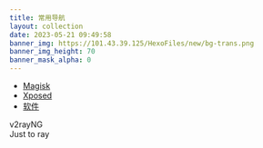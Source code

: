 ```yaml
---
title: 常用导航
layout: collection
date: 2023-05-21 09:49:58
banner_img: https://101.43.39.125/HexoFiles/new/bg-trans.png
banner_img_height: 70
banner_mask_alpha: 0
---
```


<div class="container tool-nav">
  <ul class="nav nav-pills">
    <li role="presentation"><a href="index.html">Magisk</a></li>
    <li role="presentation"><a href="lsposed.html">Xposed</a></li>
    <li role="presentation" class="active"><a href="#">软件</a></li>
  </ul>
</div>
<div class="container-fluid" >
  <div class="row text-center">
    <div class="col-xs-6 col-sm-6 col-md-4 col-lg-4 tool-li"><a href="https://github.com/2dust/v2rayNG" target="_blank">
      <div class="tool-li-li li-bgc-40">
        <i class="iconfont icon-android"></i>
      </div> </a>
    <div class="text-center" style="margin-top:10px">
      v2rayNG
    </div>
    <div class="text-center text-color-height">
      Just to ray
    </div>
  </div>
</div>

